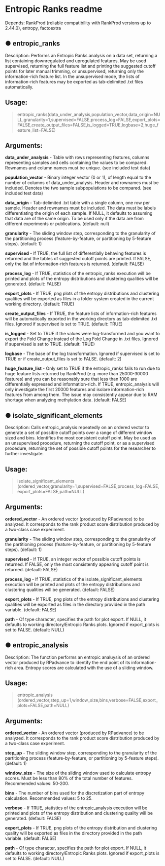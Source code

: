 # Entropic Ranks readme

Depends:
RankProd (reliable compatibility with RankProd versions up to 2.44.0), entropy, factoextra

## ● entropic_ranks

Description: Performs an Entropic Ranks analysis on a data set, returning a list containing downregulated and upregulated features. May be used supervised, returning the full feature list and printing the suggested cutoff points for later manual trimming, or unsupervised, returning only the information-rich feature list. In the unsupervised mode, the lists of information-rich features may be exported as tab-delimited .txt files automatically.

## Usage:
> entropic_ranks(data_under_analysis,population_vector,data_origin=NULL,granularity=1,supervised=FALSE,process_log=FALSE,export_plots=FALSE,create_output_files=FALSE,is_logged=TRUE,logbase=2,huge_feature_list=FALSE)

## Arguments:
**data_under_analysis** - Table with rows representing features, columns representing samples and cells containing the values to be compared. Rownames and column names must be unique. (see included test data)

**population_vector** - Binary integer vector (0 or 1), of length equal to the number of columns of data_under_analysis. Header and rownames must be included. Denotes the two sample subpopulations to be compared. (see included test data)

**data_origin** - Tab-delimited .txt table with a single column, one row per sample. Header and rownames must be included. The data must be labels differentiating the origin of each sample. If NULL, it defaults to assuming that data are of the same origin. To be used only if the data are from different experiments or publications. (default: null)

**granularity** - The sliding window step, corresponding to the granularity of the partitioning process (feature-by-feature, or partitioning by 5-feature steps). (default: 1)

**supervised** - If TRUE, the full list of differentially behaving features is returned and the tables of suggested cutoff points are printed. If FALSE, only the list of information-rich features is returned. (default: FALSE)

**process_log** - If TRUE, statistics of the entropic_ranks execution will be printed and plots of the entropy distributions and clustering qualities will be generated. (default: FALSE)

**export_plots** - If TRUE, png plots of the entropy distributions and clustering qualities will be exported as files in a folder system created in the current working directory. (default: TRUE)

**create_output_files** - If TRUE, the feature lists of information-rich features will be automatically exported in the working directory as tab-delimited .txt files. Ignored if supervised is set to TRUE. (default: TRUE)

**is_logged** - Set to TRUE if the values were log-transformed and you want to export the Fold Change instead of the Log Fold Change in .txt files. Ignored if supervised is set to TRUE. (default: TRUE)

**logbase** - The base of the log transformation. Ignored if supervised is set to TRUE or if create_output_files is set to FALSE. (default: 2)

**huge_feature_list** - Only set to TRUE if the entropic_ranks fails to run due to huge feature lists returned by RankProd (e.g. more than 25000-30000 features) and you can be reasonably sure that less than 1000 are differentially expressed and information-rich. If TRUE, entropic_analysis will only investigate the first 20000 features and isolare information-rich features from among them. The issue may consistently appear due to RAM shortage when analyzing methylation data. (default: FALSE)


## ● isolate_significant_elements

Description: Calls entropic_analysis repeatedly on an ordered vector to generate a set of possible cutoff points over a range of different window sized and bins. Identifies the most consistent cutoff point. May be used as an unsupervised procedure, returning the cutoff point, or as a supervised procedure, returning the set of possible cutoff points for the researcher to further investigate.

## Usage:
> isolate_significant_elements (ordered_vector,granularity=1,supervised=FALSE,process_log=FALSE,export_plots=FALSE,path=NULL)

## Arguments:
**ordered_vector** - An ordered vector (produced by RPadvance) to be analyzed. It corresponds to the rank product score distribution produced by a two-class case experiment.

**granularity** - The sliding window step, corresponding to the granularity of the partitioning process (feature-by-feature, or partitioning by 5-feature steps). (default: 1)

**supervised** - If TRUE, an integer vector of possible cutoff points is returned. If FALSE, only the most consistently appearing cutoff point is returned. (default: FALSE)

**process_log** - If TRUE, statistics of the isolate_significant_elements execution will be printed and plots of the entropy distributions and clustering qualities will be generated. (default: FALSE)

**export_plots** - If TRUE, png plots of the entropy distributions and clustering qualities will be exported as files in the directory provided in the path variable. (default: FALSE)

**path** - Of type character, specifies the path for plot export. If NULL, it defaults to working directory/Entropic Ranks plots. Ignored if export_plots is set to FALSE. (default: NULL)


## ● entropic_analysis
Description: The function performs an entropic analuysis of an ordered vector produced by RPadvance to identify the end point of its information-rich area. Entropy scores are calculated with the use of a sliding window.

## Usage:
> entropic_analysis (ordered_vector,step_up=1,window_size,bins,verbose=FALSE,export_plots=FALSE,path=NULL)

## Arguments:
**ordered_vector** - An ordered vector (produced by RPadvance) to be analyzed. It corresponds to the rank product score distribution produced by a two-class case experiment.

**step_up** - The sliding window step, corresponding to the granularity of the partitioning process (feature-by-feature, or partitioning by 5-feature steps). (default: 1)

**window_size** - The size of the sliding window used to calculate entropy scores. Must be less than 80% of the total number of features. Recommended values: 50-200.

**bins** - The number of bins used for the discretization part of entropy calculation. Recommended values: 5 to 25.

**verbose** - If TRUE, statistics of the entropic_analysis execution will be printed and plots of the entropy distribution and clustering quality will be generated. (default: FALSE)

**export_plots** - If TRUE, png plots of the entropy distribution and clustering quality will be exported as files in the directory provided in the path variable. (default: FALSE) 

**path** - Of type character, specifies the path for plot export. If NULL, it defaults to working directory/Entropic Ranks plots. Ignored if export_plots is set to FALSE. (default: NULL)
